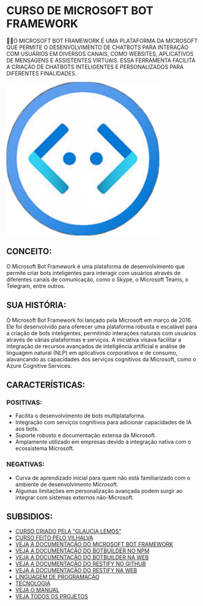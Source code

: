 # CURSO DE MICROSOFT BOT FRAMEWORK
👨‍⚖️O MICROSOFT BOT FRAMEWORK É UMA PLATAFORMA DA MICROSOFT QUE PERMITE O DESENVOLVIMENTO DE CHATBOTS PARA INTERAÇÃO COM USUÁRIOS EM DIVERSOS CANAIS, COMO WEBSITES, APLICATIVOS DE MENSAGENS E ASSISTENTES VIRTUAIS. ESSA FERRAMENTA FACILITA A CRIAÇÃO DE CHATBOTS INTELIGENTES E PERSONALIZADOS PARA DIFERENTES FINALIDADES.

<img src="IMAGEM.png" align="center" width="400"> <br>

## CONCEITO:
O Microsoft Bot Framework é uma plataforma de desenvolvimento que permite criar bots inteligentes para interagir com usuários através de diferentes canais de comunicação, como o Skype, o Microsoft Teams, o Telegram, entre outros.

## SUA HISTÓRIA:
O Microsoft Bot Framework foi lançado pela Microsoft em março de 2016. Ele foi desenvolvido para oferecer uma plataforma robusta e escalável para a criação de bots inteligentes, permitindo interações naturais com usuários através de várias plataformas e serviços. A iniciativa visava facilitar a integração de recursos avançados de inteligência artificial e análise de linguagem natural (NLP) em aplicativos corporativos e de consumo, alavancando as capacidades dos serviços cognitivos da Microsoft, como o Azure Cognitive Services.

## CARACTERÍSTICAS:
### POSITIVAS:
- Facilita o desenvolvimento de bots multiplataforma.
- Integração com serviços cognitivos para adicionar capacidades de IA aos bots.
- Suporte robusto e documentação extensa da Microsoft.
- Amplamente utilizado em empresas devido à integração nativa com o ecossistema Microsoft.

### NEGATIVAS:
- Curva de aprendizado inicial para quem não está familiarizado com o ambiente de desenvolvimento Microsoft.
- Algumas limitações em personalização avançada podem surgir ao integrar com sistemas externos não-Microsoft.

## SUBSIDIOS:
- [CURSO CRIADO PELA "GLAUCIA LEMOS"](https://youtube.com/playlist?list=PLb2HQ45KP0Ws3dVMoxliVX5ici53RmiNV&si=U_lni9RjCeC3gNr3)
- [CURSO FEITO PELO VILHALVA](https://github.com/VILHALVA)
- [VEJA A DOCUMENTAÇÃO DO MICROSOFT BOT FRAMEWORK](https://learn.microsoft.com/pt-br/azure/bot-service/index-bf-sdk?view=azure-bot-service-4.0)
- [VEJA A DOCUMENTAÇÃO DO BOTBUILDER NO NPM](https://www.npmjs.com/package/botbuilder)
- [VEJA A DOCUMENTAÇÃO DO BOTBUILDER NA WEB](https://learn.microsoft.com/pt-br/javascript/api/botbuilder/?view=botbuilder-ts-latest)
- [VEJA A DOCUMENTAÇÃO DO RESTIFY NO GITHUB](https://github.com/restify/node-restify)
- [VEJA A DOCUMENTAÇÃO DO RESTIFY NA WEB](http://restify.com/)
- [LINGUAGEM DE PROGRAMAÇÃO](https://github.com/VILHALVA/CURSO-DE-JAVASCRIPT)
- [TECNOLOGIA](https://github.com/VILHALVA/CURSO-DE-NODEJS)
- [VEJA O MANUAL](./MANUAL.md)
- [VEJA TODOS OS PROJETOS](https://github.com/VILHALVA?tab=repositories&q=+topic:MICROSOFT-BOT-FRAMEWORK)


